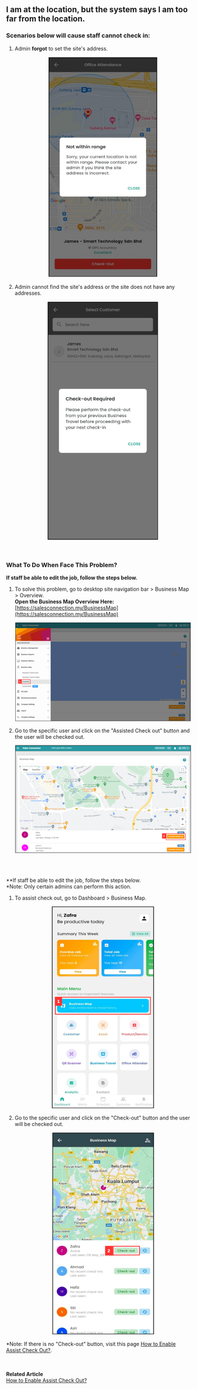## I am at the location, but the system says I am too far from the location.

### Scenarios below will cause staff cannot check in:

  1. Admin **forgot** to set the site's address.<br>

     <p align="center">
        <img src="img/Check_Out_Range.png" alt="Check Out Range" width="300" height="600">
     </p>
     
  2. Admin cannot find the site's address or the site does not have any addresses.<br>

     <p align="center">
        <img src="img/Check_Out_Required.png" alt="Check Out Required">
     </p>
     <br>
  
### What To Do When Face This Problem?

  **If staff be able to edit the job, follow the steps below.**<br>
  1. To solve this problem, go to desktop site navigation bar > Business Map > Overview.<br>
     **Open the Business Map Overview Here:** [https://salesconnection.my/BusinessMap](https://salesconnection.my/BusinessMap)<br>

     <p align="center">
        <img src="img/Business_Map_Overview.png" alt="Business Map - Overview - Desktop">
     </p>
     
  2. Go to the specific user and click on the "Assisted Check out" button and the user will be checked out.<br>

     <p align="center">
        <img src="img/Assisted_Check_Out_Button_Desktop.png" alt="Assisted Check Out Button - Desktop">
     </p>

<br><br>

  **If staff be able to edit the job, follow the steps below.<br>
  *Note: Only certain admins can perform this action.
  1. To assist check out, go to Dashboard > Business Map.<br>

     <p align="center">
        <img src="img/Business_Map_Mobile.png" alt="Business Map - Mobile" width="280" height="550">
     </p>
     
  2. Go to the specific user and click on the "Check-out" button and the user will be checked out.<br>

     <p align="center">
        <img src="img/Assisted_Check_Out_Button_Mobile.png" alt="Assisted Check Out Button - Mobile" width="280" height="550">
     </p>

  *Note: If there is no "Check-out" button, visit this page [How to Enable Assist Check Out?](https://salesconnection.github.io/Sales-Connection-Support/Enable_Assist_Check_Out.html).<br><br><br>


**Related Article**<br>
[How to Enable Assist Check Out?](Enable_Assist_Check_Out.md)
